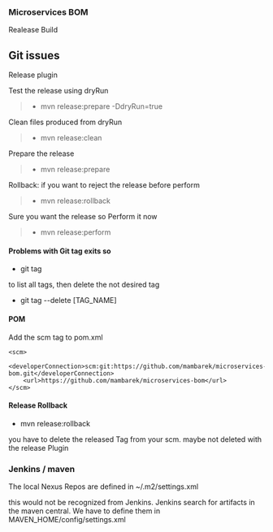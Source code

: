 ### Microservices BOM

Realease Build

## Git issues
Release plugin

Test the release using dryRun
> - mvn release:prepare -DdryRun=true

Clean files produced from dryRun
> - mvn release:clean

Prepare the release  
> - mvn release:prepare

Rollback: if you want to reject the release before perform
> - mvn release:rollback

Sure you want the release so Perform it now  
> - mvn release:perform

#### Problems with Git tag exits so
- git tag  

to list all tags, then delete the not desired tag
- git tag --delete [TAG_NAME]

#### POM
Add the scm tag to pom.xml

    <scm>
        <developerConnection>scm:git:https://github.com/mambarek/microservices-bom.git</developerConnection>
        <url>https://github.com/mambarek/microservices-bom</url>
    </scm>
    
#### Release Rollback
- mvn release:rollback

you have to delete the released Tag from your scm. maybe not deleted with the release Plugin

### Jenkins / maven

The local Nexus Repos are defined in ~/.m2/settings.xml

this would not be recognized from Jenkins. Jenkins search for artifacts in the maven central. We have to define them in MAVEN_HOME/config/settings.xml 
    


